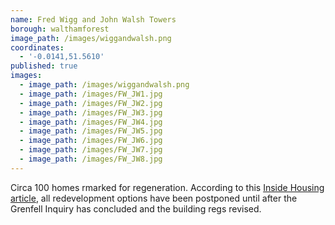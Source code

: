 ```yaml
---
name: Fred Wigg and John Walsh Towers
borough: walthamforest
image_path: /images/wiggandwalsh.png
coordinates:
  - '-0.0141,51.5610'
published: true
images:
  - image_path: /images/wiggandwalsh.png
  - image_path: /images/FW_JW1.jpg
  - image_path: /images/FW_JW2.jpg
  - image_path: /images/FW_JW3.jpg
  - image_path: /images/FW_JW4.jpg
  - image_path: /images/FW_JW5.jpg
  - image_path: /images/FW_JW6.jpg
  - image_path: /images/FW_JW7.jpg
  - image_path: /images/FW_JW8.jpg
---
```

Circa 100 homes rmarked for regeneration.
According to this <a href="https://www.insidehousing.co.uk/news/news/council-puts-refurbishment-on-hold-as-fire-safety-raises-costs-54857">Inside Housing article</a>, all redevelopment options have been postponed until after the Grenfell Inquiry has concluded and the building regs revised.

